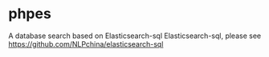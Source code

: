 # phpes
A database search based on Elasticsearch-sql
Elasticsearch-sql, please see https://github.com/NLPchina/elasticsearch-sql
